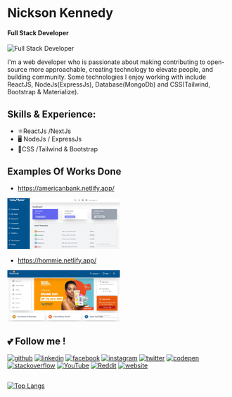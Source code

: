 # Nickson Kennedy
#### Full Stack Developer 
![Full Stack Developer ](https://arturssmirnovs.github.io/github-profile-readme-generator/images/banner.png)

I'm a web developer who is passionate about making contributing to open-source more approachable, creating technology to elevate people, and building community. Some technologies I enjoy working with include ReactJS, NodeJs(ExpressJs), Database(MongoDb) and CSS(Tailwind, Bootstrap & Materialize). 

## Skills & Experience:
* ⚛️ReactJs /NextJs
* 🖥️ NodeJs / ExpressJs 
* 🔵CSS /Tailwind & Bootstrap

## Examples Of Works Done
* https://americanbank.netlify.app/
<img src='https://github.com/nicksonkennedy/nicksonkennedy/blob/main/bank.gif' width='256'/>

* https://hommie.netlify.app/
<img src='https://github.com/nicksonkennedy/nicksonkennedy/blob/main/ecommerce.gif' width='256'/>

## 💕 Follow me !
[<img src='https://cdn.jsdelivr.net/npm/simple-icons@3.0.1/icons/github.svg' alt='github' height='40'>](https://github.com/nicksonkennedy)  [<img src='https://cdn.jsdelivr.net/npm/simple-icons@3.0.1/icons/linkedin.svg' alt='linkedin' height='40'>](https://www.linkedin.com/in/./)  [<img src='https://cdn.jsdelivr.net/npm/simple-icons@3.0.1/icons/facebook.svg' alt='facebook' height='40'>](https://www.facebook.com/.)  [<img src='https://cdn.jsdelivr.net/npm/simple-icons@3.0.1/icons/instagram.svg' alt='instagram' height='40'>](https://www.instagram.com/./)  [<img src='https://cdn.jsdelivr.net/npm/simple-icons@3.0.1/icons/twitter.svg' alt='twitter' height='40'>](https://twitter.com/qen_nedi)  [<img src='https://cdn.jsdelivr.net/npm/simple-icons@3.0.1/icons/codepen.svg' alt='codepen' height='40'>](https://codepen.io/.)  [<img src='https://cdn.jsdelivr.net/npm/simple-icons@3.0.1/icons/stackoverflow.svg' alt='stackoverflow' height='40'>](https://stackoverflow.com/users/.)  [<img src='https://cdn.jsdelivr.net/npm/simple-icons@3.0.1/icons/youtube.svg' alt='YouTube' height='40'>](https://www.youtube.com/channel/.)  [<img src='https://cdn.jsdelivr.net/npm/simple-icons@3.0.1/icons/reddit.svg' alt='Reddit' height='40'>](https://www.reddit.com/user/.)  [<img src='https://cdn.jsdelivr.net/npm/simple-icons@3.0.1/icons/icloud.svg' alt='website' height='40'>](.)  

##
[![Top Langs](https://github-readme-stats.vercel.app/api/top-langs/?username=nicksonkennedy)](https://github.com/anuraghazra/github-readme-stats)


